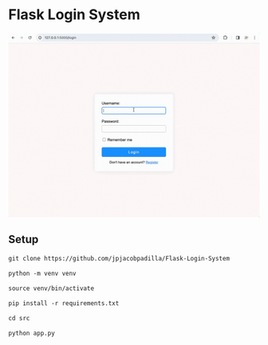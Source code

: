 # Flask Login System

<img src="example.gif" />

## Setup

```console
git clone https://github.com/jpjacobpadilla/Flask-Login-System
```

```console
python -m venv venv
```

```console
source venv/bin/activate
```

```console
pip install -r requirements.txt
```

```console
cd src
```

```console
python app.py
```
